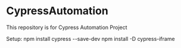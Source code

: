 # CypressAutomation
This repository is for Cypress Automation Project

Setup:
npm install cypress --save-dev
npm install -D cypress-iframe
